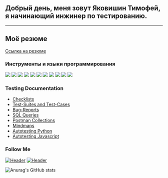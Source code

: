 ## Добрый день, меня зовут Яковишин Тимофей, я начинающий инжинер по тестированию.
---

## Моё резюме
[Ссылка на резюме](https://www.figma.com/file/N0YC4WM5SBwHmViJ2vVh6K/)

### Инструменты и языки программирования
<div>
<img src="https://img.shields.io/badge/-Postman-000000?style=for-the-badge&logo=Postman"/>
<img src="https://img.shields.io/badge/-Charles-000000?style=for-the-badge&logo=Charles"/>
<img src="https://img.shields.io/badge/-DevTools-000000?style=for-the-badge&logo=DevTools"/>
<img src="https://img.shields.io/badge/-GIT-000000?style=for-the-badge&logo=GIT"/>
<img src="https://img.shields.io/badge/-Android studio-000000?style=for-the-badge&logo=Android studio"/>
<img src="https://img.shields.io/badge/-JSON-000000?style=for-the-badge&logo=json"/>
<img src="https://img.shields.io/badge/-Postgresql-000000?style=for-the-badge&logo=Postgresql"/>
<img src="https://img.shields.io/badge/-MYSQL-000000?style=for-the-badge&logo=MYSQL"/>
<img src="https://img.shields.io/badge/-Pyhton-000000?style=for-the-badge&logo=Python"/>
<img src="https://img.shields.io/badge/-JavaScript-000000?style=for-the-badge&logo=JavaScript"/>
<img src="https://img.shields.io/badge/-LINUX-000000?style=for-the-badge&logo=UBUNTU"/>
<div>


### Testing Documentation

- [Checklists](x)
- [Test-Suites and Test-Cases](x)
- [Bug-Reports](x)
- [SQL Queries](x)
- [Postman Collections](x)
- [Mindmaps](x)
- [Autotesting Python](x)
- [Autotesting Javascript](x)


### Follow Me
[![Header](https://img.shields.io/badge/Telegram-090909?style=for-the-badge&logo=telegram&logoColor=31a5db)](https://t.me/im_timofey)
[![Header](https://img.shields.io/badge/Linkedin-090909?style=for-the-badge&logo=linkedin&logoColor=0073b1)](x)

![Anurag's GitHub stats](https://github-readme-stats.vercel.app/api?username=Timo4ey&show_icons=true&theme=radical)
